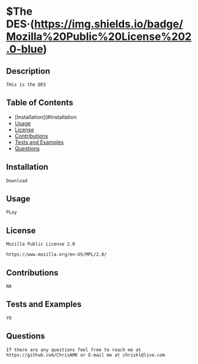 # $The DES&middot;(https://img.shields.io/badge/Mozilla%20Public%20License%202.0-blue)
## Description 
```
THis is the DES
```
## Table of Contents 
* [Installation](#Installation
* [Usage](#Usage)
* [License](#License)
* [Contributions](#Contributions)
* [Tests and Examples](#Tests)
 * [Questions](#Questions)
## Installation <a name='Installation'></a> 
```
Download
```
## Usage <a name='Usage'></a> 
```
PLay
```
## License <a name='License'></a> 
```
Mozilla Public License 2.0
https://www.mozilla.org/en-US/MPL/2.0/
```
## Contributions <a name='Contributions'></a> 
```
NA
```
## Tests and Examples <a name='Tests'></a> 
```
YO
```
## Questions <a name='Questions'></a> 
```
If there are any questions feel free to reach me at https://github.com/ChrisAMK or E-mail me at chriskl@live.com
```
